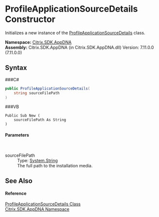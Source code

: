 # ProfileApplicationSourceDetails Constructor 
 

Initializes a new instance of the <a href="T_Citrix_SDK_AppDNA_ProfileApplicationSourceDetails">ProfileApplicationSourceDetails</a> class.

**Namespace:**&nbsp;<a href="N_Citrix_SDK_AppDNA">Citrix.SDK.AppDNA</a><br />**Assembly:**&nbsp;Citrix.SDK.AppDNA (in Citrix.SDK.AppDNA.dll) Version: 7.11.0.0 (7.11.0.0)

## Syntax

###C#
```csharp
public ProfileApplicationSourceDetails(
	string sourceFilePath
)
```

###VB
```vbnet
Public Sub New ( 
	sourceFilePath As String
)
```


#### Parameters
&nbsp;<dl><dt>sourceFilePath</dt><dd>Type: <a href="http://msdn2.microsoft.com/en-us/library/s1wwdcbf" target="_blank">System.String</a><br />The full path to the installation media.</dd></dl>

## See Also


#### Reference
<a href="T_Citrix_SDK_AppDNA_ProfileApplicationSourceDetails">ProfileApplicationSourceDetails Class</a><br /><a href="N_Citrix_SDK_AppDNA">Citrix.SDK.AppDNA Namespace</a><br />